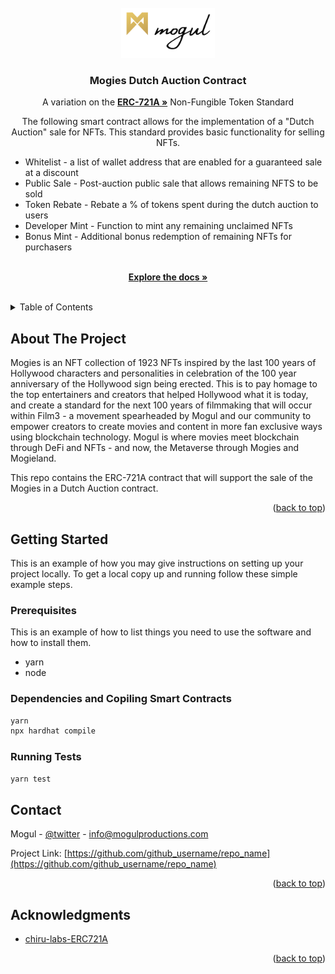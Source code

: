 <div id="top"></div>

<!-- PROJECT SHIELDS -->
<!--
*** I'm using markdown "reference style" links for readability.
*** Reference links are enclosed in brackets [ ] instead of parentheses ( ).
*** See the bottom of this document for the declaration of the reference variables
*** for contributors-url, forks-url, etc. This is an optional, concise syntax you may use.
*** https://www.markdownguide.org/basic-syntax/#reference-style-links
-->

<!-- [![Contributors][contributors-shield]][contributors-url]
[![Forks][forks-shield]][forks-url]
[![Issues][issues-shield]][issues-url] -->

<!-- PROJECT LOGO -->
<br />
<div align="center">
  <a href="https://github.com/mogulproductions/nft-marketplace-contracts">
    <img src="images/Logo.png" alt="Logo" width="150" height="80">
  </a>

<br />

<h3 align="center">Mogies Dutch Auction Contract</h3>

  <p align="center">
A variation on the <a href="https://github.com/chiru-labs/ERC721A/blob/main/contracts/ERC721A.sol"><strong>ERC-721A »</strong></a> Non-Fungible Token Standard

The following smart contract allows for the implementation of a "Dutch Auction" sale for NFTs. This standard provides basic functionality for selling NFTs.

<ul align="left">
  <li>Whitelist - a list of wallet address that are enabled for a guaranteed sale at a discount</li>
  <li>Public Sale - Post-auction public sale that allows remaining NFTS to be sold</li>
  <li>Token Rebate - Rebate a % of tokens spent during the dutch auction to users</li>
  <li>Developer Mint - Function to mint any remaining unclaimed NFTs </li>
  <li>Bonus Mint - Additional bonus redemption of remaining NFTs for purchasers </li>
</ul>
    <br />
    <a href="https://app.gitbook.com/o/-Mh98vFfoS7yyoIVunQH/s/-Mh991guqtMouwPer8aw/smart-contracts/mogies-dutch-auction-contract"><strong>Explore the docs »</strong></a>
    <br />
    <br />
    <!-- <a href="https://github.com/github_username/repo_name/issues">Report Bug</a>
    ·
    <a href="https://github.com/github_username/repo_name/issues">Request Feature</a> -->
  </p>
</div>

<!-- TABLE OF CONTENTS -->
<details>
  <summary>Table of Contents</summary>
  <ol>
    <li>
      <a href="#about-the-project">About The Project</a>
      <!-- <ul>
        <li><a href="#built-with">Built With</a></li>
      </ul> -->
    </li>
    <li>
      <a href="#getting-started">Getting Started</a>
      <ul>
        <li><a href="#prerequisites">Prerequisites</a></li>
        <li><a href="#installation">Installation</a></li>
      </ul>
    </li>
    <li><a href="#contact">Contact</a></li>
    <li><a href="#acknowledgments">Acknowledgments</a></li>
  </ol>
</details>

<!-- ABOUT THE PROJECT -->

## About The Project

Mogies is an NFT collection of 1923 NFTs inspired by the last 100 years of Hollywood characters and personalities in celebration of the 100 year anniversary of the Hollywood sign being erected. This is to pay homage to the top entertainers and creators that helped Hollywood what it is today, and create a standard for the next 100 years of filmmaking that will occur within Film3 - a movement spearheaded by Mogul and our community to empower creators to create movies and content in more fan exclusive ways using blockchain technology. Mogul is where movies meet blockchain through DeFi and NFTs - and now, the Metaverse through Mogies and Mogieland.

This repo contains the ERC-721A contract that will support the sale of the Mogies in a Dutch Auction contract.

<p align="right">(<a href="#top">back to top</a>)</p>

<!-- ### Built With

- [![Next][next.js]][next-url]
- [![React][react.js]][react-url]
- [![Vue][vue.js]][vue-url]
- [![Angular][angular.io]][angular-url]
- [![Svelte][svelte.dev]][svelte-url]
- [![Laravel][laravel.com]][laravel-url]
- [![Bootstrap][bootstrap.com]][bootstrap-url]
- [![JQuery][jquery.com]][jquery-url] -->

<!-- <p align="right">(<a href="#top">back to top</a>)</p> -->

<!-- GETTING STARTED -->

## Getting Started

This is an example of how you may give instructions on setting up your project locally.
To get a local copy up and running follow these simple example steps.

### Prerequisites

This is an example of how to list things you need to use the software and how to install them.

- yarn
- node

### Dependencies and Copiling Smart Contracts

```sh
yarn
npx hardhat compile
```

### Running Tests

```sh
yarn test
```

<!-- CONTACT -->

## Contact

Mogul - [@twitter](https://twitter.com/mogulofficial_?s=20&t=xpbtuhmfAkYMneZ6Hd4XIQ) - info@mogulproductions.com

Project Link: [https://github.com/github_username/repo_name](https://github.com/github_username/repo_name)

<p align="right">(<a href="#top">back to top</a>)</p>

<!-- ACKNOWLEDGMENTS -->

## Acknowledgments

- [chiru-labs-ERC721A](https://github.com/chiru-labs/ERC721A/blob/main/contracts/ERC721A.sol)

<p align="right">(<a href="#top">back to top</a>)</p>

<!-- MARKDOWN LINKS & IMAGES -->
<!-- https://www.markdownguide.org/basic-syntax/#reference-style-links -->

[contributors-shield]: https://img.shields.io/github/contributors/github_username/repo_name.svg?style=for-the-badge
[contributors-url]: https://github.com/github_username/repo_name/graphs/contributors
[forks-shield]: https://img.shields.io/github/forks/github_username/repo_name.svg?style=for-the-badge
[forks-url]: https://github.com/github_username/repo_name/network/members
[stars-shield]: https://img.shields.io/github/stars/github_username/repo_name.svg?style=for-the-badge
[stars-url]: https://github.com/github_username/repo_name/stargazers
[issues-shield]: https://img.shields.io/github/issues/github_username/repo_name.svg?style=for-the-badge
[issues-url]: https://github.com/github_username/repo_name/issues
[license-shield]: https://img.shields.io/github/license/github_username/repo_name.svg?style=for-the-badge
[license-url]: https://github.com/github_username/repo_name/blob/master/LICENSE.txt
[linkedin-shield]: https://img.shields.io/badge/-LinkedIn-black.svg?style=for-the-badge&logo=linkedin&colorB=555
[linkedin-url]: https://linkedin.com/in/linkedin_username
[product-screenshot]: images/screenshot.png
[next.js]: https://img.shields.io/badge/next.js-000000?style=for-the-badge&logo=nextdotjs&logoColor=white
[next-url]: https://nextjs.org/
[react.js]: https://img.shields.io/badge/React-20232A?style=for-the-badge&logo=react&logoColor=61DAFB
[react-url]: https://reactjs.org/
[vue.js]: https://img.shields.io/badge/Vue.js-35495E?style=for-the-badge&logo=vuedotjs&logoColor=4FC08D
[vue-url]: https://vuejs.org/
[angular.io]: https://img.shields.io/badge/Angular-DD0031?style=for-the-badge&logo=angular&logoColor=white
[angular-url]: https://angular.io/
[svelte.dev]: https://img.shields.io/badge/Svelte-4A4A55?style=for-the-badge&logo=svelte&logoColor=FF3E00
[svelte-url]: https://svelte.dev/
[laravel.com]: https://img.shields.io/badge/Laravel-FF2D20?style=for-the-badge&logo=laravel&logoColor=white
[laravel-url]: https://laravel.com
[bootstrap.com]: https://img.shields.io/badge/Bootstrap-563D7C?style=for-the-badge&logo=bootstrap&logoColor=white
[bootstrap-url]: https://getbootstrap.com
[jquery.com]: https://img.shields.io/badge/jQuery-0769AD?style=for-the-badge&logo=jquery&logoColor=white
[jquery-url]: https://jquery.com
